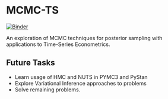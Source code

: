 # MCMC-TS
[![Binder](https://mybinder.org/badge.svg)](https://mybinder.org/v2/gh/bkaplowitz/MCMC-TS/master)

An exploration of MCMC techniques for posterior sampling with applications to Time-Series Econometrics.

## Future Tasks
* Learn usage of HMC and NUTS in PYMC3 and PyStan
* Explore Variational Inference approaches to problems
* Solve remaining problems.
